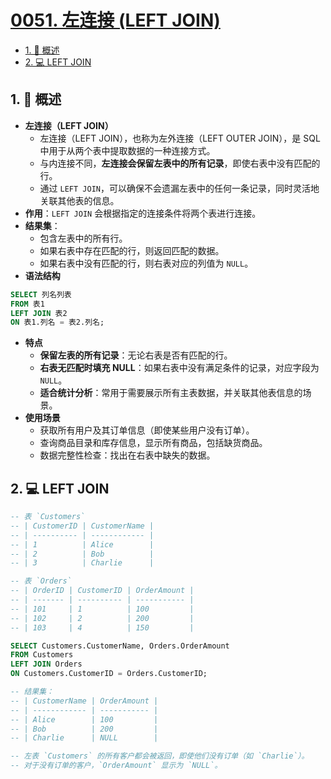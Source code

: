 # [0051. 左连接 (LEFT JOIN)](https://github.com/tnotesjs/TNotes.sql/tree/main/notes/0051.%20%E5%B7%A6%E8%BF%9E%E6%8E%A5%20(LEFT%20JOIN))

<!-- region:toc -->

- [1. 📝 概述](#1--概述)
- [2. 💻 LEFT JOIN](#2--left-join)

<!-- endregion:toc -->

## 1. 📝 概述

- **左连接（LEFT JOIN）**
  - 左连接（LEFT JOIN），也称为左外连接（LEFT OUTER JOIN），是 SQL 中用于从两个表中提取数据的一种连接方式。
  - 与内连接不同，**左连接会保留左表中的所有记录**，即使右表中没有匹配的行。
  - 通过 `LEFT JOIN`，可以确保不会遗漏左表中的任何一条记录，同时灵活地关联其他表的信息。
- **作用**：`LEFT JOIN` 会根据指定的连接条件将两个表进行连接。
- **结果集**：
  - 包含左表中的所有行。
  - 如果右表中存在匹配的行，则返回匹配的数据。
  - 如果右表中没有匹配的行，则右表对应的列值为 `NULL`。
- **语法结构**

```sql
SELECT 列名列表
FROM 表1
LEFT JOIN 表2
ON 表1.列名 = 表2.列名;
```

- **特点**
  - **保留左表的所有记录**：无论右表是否有匹配的行。
  - **右表无匹配时填充 NULL**：如果右表中没有满足条件的记录，对应字段为 `NULL`。
  - **适合统计分析**：常用于需要展示所有主表数据，并关联其他表信息的场景。
- **使用场景**
  - 获取所有用户及其订单信息（即使某些用户没有订单）。
  - 查询商品目录和库存信息，显示所有商品，包括缺货商品。
  - 数据完整性检查：找出在右表中缺失的数据。

## 2. 💻 LEFT JOIN

```sql {4-6,23-25}
-- 表 `Customers`
-- | CustomerID | CustomerName |
-- | ---------- | ------------ |
-- | 1          | Alice        |
-- | 2          | Bob          |
-- | 3          | Charlie      |

-- 表 `Orders`
-- | OrderID | CustomerID | OrderAmount |
-- | ------- | ---------- | ----------- |
-- | 101     | 1          | 100         |
-- | 102     | 2          | 200         |
-- | 103     | 4          | 150         |

SELECT Customers.CustomerName, Orders.OrderAmount
FROM Customers
LEFT JOIN Orders
ON Customers.CustomerID = Orders.CustomerID;

-- 结果集：
-- | CustomerName | OrderAmount |
-- | ------------ | ----------- |
-- | Alice        | 100         |
-- | Bob          | 200         |
-- | Charlie      | NULL        |

-- 左表 `Customers` 的所有客户都会被返回，即使他们没有订单（如 `Charlie`）。
-- 对于没有订单的客户，`OrderAmount` 显示为 `NULL`。
```

